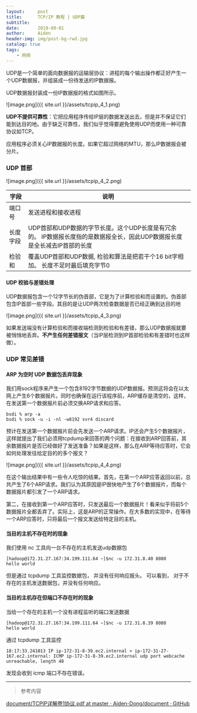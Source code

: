 ```yaml
---
layout:     post
title:      TCP/IP 教程 | UDP篇
subtitle:   
date:       2019-09-01
author:     Aiden
header-img: img/post-bg-rwd.jpg
catalog: true 			
tags:								
    - 网络
---
```



UDP是一个简单的面向数据报的运输层协议：进程的每个输出操作都正好产生一个UDP数据报，并组装成一份待发送的IP数据报。

UDP数据报封装成一份IP数据报的格式如图所示。

![image.png]({{ site.url }}/assets/tcpip_4_1.png)

**UDP不提供可靠性**：它把应用程序传给IP层的数据发送出去，但是并不保证它们能到达目的地。由于缺乏可靠性，我们似乎觉得要避免使用UDP而使用一种可靠协议如TCP。

应用程序必须关心IP数据报的长度。如果它超过网络的MTU，那么IP数据报会被分片。

### UDP 首部

![image.png]({{ site.url }}/assets/tcpip_4_2.png)


字段 | 说明
--- | ---
端口号 | 发送进程和接收进程
长度字段 | UDP首部和UDP数据的字节长度。这个UDP长度是有冗余的。 IP数据报长度指的是数据报全长，因此UDP数据报长度是全长减去IP首部的长度
检验和 | 覆盖UDP首部和UDP数据, 检验和算法是把若干个16 bit字相加。 长度不足时最后填充字节0

#### UDP 校验与差错处理

UDP数据报包含一个12字节长的伪首部，它是为了计算检验和而设置的。伪首部包含IP首部一些字段。其目的是让UDP两次检查数据是否已经正确到达目的地

![image.png]({{ site.url }}/assets/tcpip_4_3.png)

如果发送端没有计算检验和而接收端检测到检验和有差错，那么UDP数据报就要被悄悄地丢弃。**不产生任何差错报文**（当IP层检测到IP首部检验和有差错时也这样做）。

### UDP 常见差错

#### ARP 为空时 UDP 数据包丢弃现象

我们用sock程序来产生一个包含8192字节数据的UDP数据报。预测这将会在以太网上产生6个数据报片。同时也确保在运行该程序前，ARP缓存是清空的，这样，在发送第一个数据报片前必须交换ARP请求和应答。

```
bsdi % arp -a
bsdi % sock -u -i -nl -w8192 svr4 discard
```

预计在发送第一个数据报片前会先发送一个ARP请求。IP还会产生5个数据报片，这样就提出了我们必须用tcpdump来回答的两个问题：在接收到ARP回答前，其余数据报片是否已经做好了发送准备？如果是这样，那么在ARP等待应答时，它会如何处理发往给定目的的多个报文？

![image.png]({{ site.url }}/assets/tcpip_4_4.png)

在这个输出结果中有一些令人吃惊的结果。首先，在第一个ARP应答返回以前，总共产生了6个ARP请求。我们认为其原因是IP很快地产生了6个数据报片，而每个数据报片都引发了一个ARP请求。

第二，在接收到第一个ARP应答时，只发送最后一个数据报片！看来似乎将前5个数据报片全都丢弃了。实际上，这是ARP的正常操作。在大多数的实现中，在等待一个ARP应答时，只将最后一个报文发送给特定目的主机。


#### 当目的主机不存在时的现象

我们使用 nc 工具向一台不存在的主机发送udp数据包

```
[hadoop@172.31.27.167:34.199.111.64 ~]$nc -u 172.31.8.40 8080
hello world
```

但是通过 tcpdump 工具监控数据包， 并没有任何响应报头。
可以看到， 对于不存在的主机发送数据包，并没有任何响应。

#### 当目的主机存在但端口不存在时的现象

当给一个存在的主机一个没有进程监听的端口发送数据 

```
[hadoop@172.31.27.167:34.199.111.64 ~]$nc -u 172.31.8.39 8080
hello world
```

通过 tcpdump 工具监控

```
18:17:33.241013 IP ip-172-31-8-39.ec2.internal > ip-172-31-27-167.ec2.internal: ICMP ip-172-31-8-39.ec2.internal udp port webcache unreachable, length 48
```

发现会收到 icmp 端口不存在错误。

---

> 参考内容

[document/TCPIP详解卷1协议.pdf at master · Aiden-Dong/document · GitHub](https://github.com/Aiden-Dong/document/blob/master/TCPIP%E8%AF%A6%E8%A7%A3%E5%8D%B71%E5%8D%8F%E8%AE%AE.pdf)